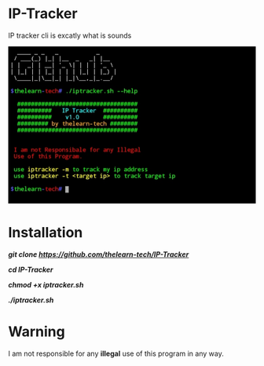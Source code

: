 # IP-Tracker
IP tracker cli is excatly what is sounds 

![help text](https://raw.githubusercontent.com/thelearn-tech/IP-Tracker/main/IMG_20210427_205850.jpg)

# Installation

***git clone https://github.com/thelearn-tech/IP-Tracker***

***cd IP-Tracker***

***chmod +x iptracker.sh***

***./iptracker.sh***

# Warning

I am not responsible for any **illegal** use of this program in any way.
